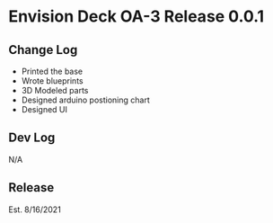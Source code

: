 # Envision Deck OA-3 Release 0.0.1

## Change Log

- Printed the base 
- Wrote blueprints
- 3D Modeled parts
- Designed arduino postioning chart
- Designed UI

## Dev Log
N/A

## Release

Est. 8/16/2021